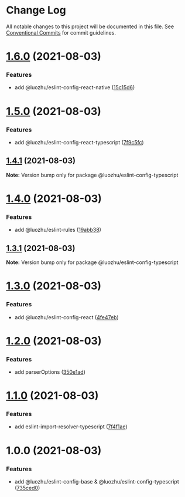 # Change Log

All notable changes to this project will be documented in this file.
See [Conventional Commits](https://conventionalcommits.org) for commit guidelines.

# [1.6.0](https://github.com/youngjuning/luozhu-cli/compare/@luozhu/eslint-config-typescript@1.5.0...@luozhu/eslint-config-typescript@1.6.0) (2021-08-03)


### Features

* add @luozhu/eslint-config-react-native ([15c15d6](https://github.com/youngjuning/luozhu-cli/commit/15c15d6181f1b41c420ef0bce4e151e57fd2b5b2))





# [1.5.0](https://github.com/youngjuning/luozhu-cli/compare/@luozhu/eslint-config-typescript@1.4.1...@luozhu/eslint-config-typescript@1.5.0) (2021-08-03)


### Features

* add @luozhu/eslint-config-react-typescript ([7f9c5fc](https://github.com/youngjuning/luozhu-cli/commit/7f9c5fc203800d8a80078f5c73e0a4c4ed3b1c03))





## [1.4.1](https://github.com/youngjuning/luozhu-cli/compare/@luozhu/eslint-config-typescript@1.4.0...@luozhu/eslint-config-typescript@1.4.1) (2021-08-03)

**Note:** Version bump only for package @luozhu/eslint-config-typescript





# [1.4.0](https://github.com/youngjuning/luozhu-cli/compare/@luozhu/eslint-config-typescript@1.3.1...@luozhu/eslint-config-typescript@1.4.0) (2021-08-03)


### Features

* add @luozhu/eslint-rules ([19abb38](https://github.com/youngjuning/luozhu-cli/commit/19abb3834608c5f7b597517d50f488dd72554e5d))





## [1.3.1](https://github.com/youngjuning/luozhu-cli/compare/@luozhu/eslint-config-typescript@1.3.0...@luozhu/eslint-config-typescript@1.3.1) (2021-08-03)

**Note:** Version bump only for package @luozhu/eslint-config-typescript





# [1.3.0](https://github.com/youngjuning/luozhu-cli/compare/@luozhu/eslint-config-typescript@1.2.0...@luozhu/eslint-config-typescript@1.3.0) (2021-08-03)


### Features

* add @luozhu/eslint-config-react ([4fe47eb](https://github.com/youngjuning/luozhu-cli/commit/4fe47ebd44f4501eed7204b673252a87f72d86fc))





# [1.2.0](https://github.com/youngjuning/luozhu-cli/compare/@luozhu/eslint-config-typescript@1.1.0...@luozhu/eslint-config-typescript@1.2.0) (2021-08-03)


### Features

* add parserOptions ([350e1ad](https://github.com/youngjuning/luozhu-cli/commit/350e1ad81810a6eccee520320cf8f6cfd328f9e9))





# [1.1.0](https://github.com/youngjuning/luozhu-cli/compare/@luozhu/eslint-config-typescript@1.0.0...@luozhu/eslint-config-typescript@1.1.0) (2021-08-03)


### Features

* add eslint-import-resolver-typescript ([7f4f1ae](https://github.com/youngjuning/luozhu-cli/commit/7f4f1ae3e206312b6179a83bec18267dca983961))





# 1.0.0 (2021-08-03)


### Features

* add @luozhu/eslint-config-base &  @luozhu/eslint-config-typescript ([735ced0](https://github.com/youngjuning/luozhu-cli/commit/735ced0962d3148df9b9d87fd4919a1039074a90))
